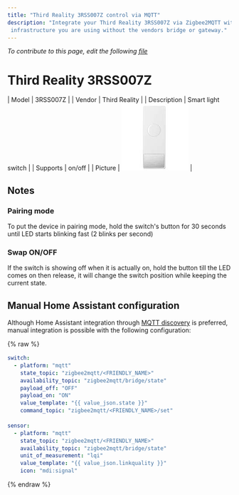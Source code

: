 ```yaml
---
title: "Third Reality 3RSS007Z control via MQTT"
description: "Integrate your Third Reality 3RSS007Z via Zigbee2MQTT with whatever smart home
 infrastructure you are using without the vendors bridge or gateway."
---
```


*To contribute to this page, edit the following
[file](https://github.com/Koenkk/zigbee2mqtt.io/blob/master/docs/devices/3RSS007Z.md)*

# Third Reality 3RSS007Z

| Model | 3RSS007Z  |
| Vendor  | Third Reality  |
| Description | Smart light switch |
| Supports | on/off |
| Picture | ![Third Reality 3RSS007Z](../images/devices/3RSS007Z.jpg) |

## Notes


### Pairing mode
To put the device in pairing mode, hold the switch's button for 30 seconds until LED starts blinking fast (2 blinks per second)

### Swap ON/OFF
If the switch is showing off when it is actually on, hold the button till the LED comes on then release, it will change the switch position while keeping the current state.



## Manual Home Assistant configuration
Although Home Assistant integration through [MQTT discovery](../integration/home_assistant) is preferred,
manual integration is possible with the following configuration:


{% raw %}
```yaml
switch:
  - platform: "mqtt"
    state_topic: "zigbee2mqtt/<FRIENDLY_NAME>"
    availability_topic: "zigbee2mqtt/bridge/state"
    payload_off: "OFF"
    payload_on: "ON"
    value_template: "{{ value_json.state }}"
    command_topic: "zigbee2mqtt/<FRIENDLY_NAME>/set"

sensor:
  - platform: "mqtt"
    state_topic: "zigbee2mqtt/<FRIENDLY_NAME>"
    availability_topic: "zigbee2mqtt/bridge/state"
    unit_of_measurement: "lqi"
    value_template: "{{ value_json.linkquality }}"
    icon: "mdi:signal"
```
{% endraw %}


